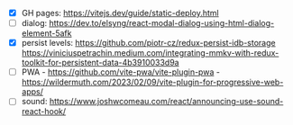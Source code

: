 - [x] GH pages: https://vitejs.dev/guide/static-deploy.html
- [ ] dialog: https://dev.to/elsyng/react-modal-dialog-using-html-dialog-element-5afk
- [x] persist levels: https://github.com/piotr-cz/redux-persist-idb-storage
          https://viniciuspetrachin.medium.com/integrating-mmkv-with-redux-toolkit-for-persistent-data-4b3910033d9a
- [ ] PWA 
      - https://github.com/vite-pwa/vite-plugin-pwa
      - https://wildermuth.com/2023/02/09/vite-plugin-for-progressive-web-apps/
- [ ] sound: https://www.joshwcomeau.com/react/announcing-use-sound-react-hook/
